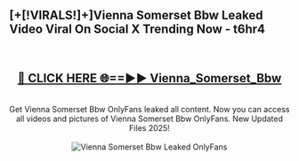 <h2>[+[!VIRALS!]+]Vienna Somerset Bbw Leaked Video Viral On Social X Trending Now - t6hr4</h2>
<br>
<div align="center">
<h2><a href="https://libra.edu.pl?Vienna_Somerset_Bbw" rel="nofollow">🔴 CLICK HERE 🌐==►► Vienna_Somerset_Bbw</a></h2>
<br>
Get Vienna Somerset Bbw OnlyFans leaked all content. Now you can access all videos and pictures of Vienna Somerset Bbw OnlyFans. New Updated Files 2025!
<br>
<br>
<a href="https://libra.edu.pl?Vienna_Somerset_Bbw" rel="nofollow" data-target="animated-image.originalLink"><img src="https://i.ibb.co.com/WyWwxjT/player-gif2.gif" alt="Vienna Somerset Bbw Leaked OnlyFans" style="max-width: 100%; display: inline-block;" data-target="animated-image.originalImage"></a>
</div>
<br>
